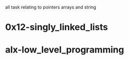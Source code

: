 all task relating to pointers arrays and string
# 0x12-singly_linked_lists
# alx-low_level_programming

